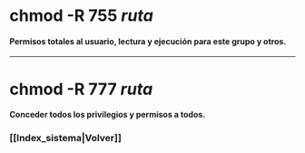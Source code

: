 # chmod -R 755 *ruta*
#### Permisos totales al usuario, lectura y ejecución para este grupo y otros.
---
# chmod -R 777 *ruta*
#### Conceder todos los privilegios y permisos a todos.
### [[Index_sistema|Volver]]